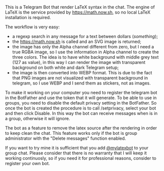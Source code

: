 This is a Telegram Bot that render LaTeX syntax in the chat.
The engine of LaTeX is the service provided by https://math.now.sh, so no local LaTeX installation is required.

The workflow is very easy:
- a regexp search in any message for a text between dollars ($something$);
- the https://math.now.sh is called and an SVG image is returned;
- the image has only the Alpha channel different from zero, but I need a true RGBA image, so I use the information in Alpha channel to create the three colors. The idea is to have white background with middle grey text (127 as value), in this way I can render the image with transparent background on both white and dark Telegram setup;
- the image is then converted into WEBP format. This is due to the fact that PNG images are not visualized with transparent background in telegram, so I use WEBP and I send them as stickers, not as images.

To make it working on your computer you need to register the telegram bot in the BotFather and use the token that it will generate.
To be able to use in groups, you need to disable the default privacy setting in the BotFather. So once the bot is created the procedure is to call /setprivacy, select your bot and then click Disable. In this way the bot can receive messages when is in a group, otherwise it will ignore.

The bot as a feature to remove the latex source after the rendering in order to keep clean the chat. This feature works only if the bot is group administrator with the "Delete messages" function enabled.

If you want to try mine it is sufficient that you add <a href=https://t.me/myLaTeXbot>@mylatexbot</a> to your group chat. Please consider that there is no warranty that I will keep it working continuosly, so if you need it for professional reasons, consider to register your own bot.
